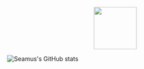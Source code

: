 <div id="header" align="center">
  <img src="https://media.giphy.com/media/JIX9t2j0ZTN9S/giphy.gif" width="100"/>
</div>

![Seamus's GitHub stats](https://github-readme-stats.vercel.app/api?username=seamusgould&show_icons=true)

